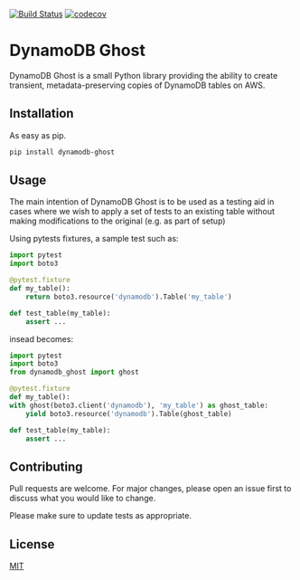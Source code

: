 [![Build Status](https://travis-ci.com/TSNoble/dynamodb-ghost.svg?branch=master)](https://travis-ci.com/TSNoble/dynamodb-ghost)
[![codecov](https://codecov.io/gh/TSNoble/dynamodb-ghost/branch/master/graph/badge.svg)](https://codecov.io/gh/TSNoble/dynamodb-ghost)

# DynamoDB Ghost

DynamoDB Ghost is a small Python library providing the ability to create transient, metadata-preserving copies of DynamoDB tables on AWS.

## Installation

As easy as pip.

```bash
pip install dynamodb-ghost
```

## Usage

The main intention of DynamoDB Ghost is to be used as a testing aid in cases where we wish to apply a set of tests to an existing table without making modifications to the original (e.g. as part of setup)

Using pytests fixtures, a sample test such as:
```python
import pytest
import boto3

@pytest.fixture
def my_table():
    return boto3.resource('dynamodb').Table('my_table')

def test_table(my_table):
    assert ...
```

insead becomes:
```python
import pytest
import boto3
from dynamodb_ghost import ghost

@pytest.fixture
def my_table():
with ghost(boto3.client('dynamodb'), 'my_table') as ghost_table:
    yield boto3.resource('dynamodb').Table(ghost_table)

def test_table(my_table):
    assert ...
```


## Contributing
Pull requests are welcome. For major changes, please open an issue first to discuss what you would like to change.

Please make sure to update tests as appropriate.

## License
[MIT](https://choosealicense.com/licenses/mit/)

